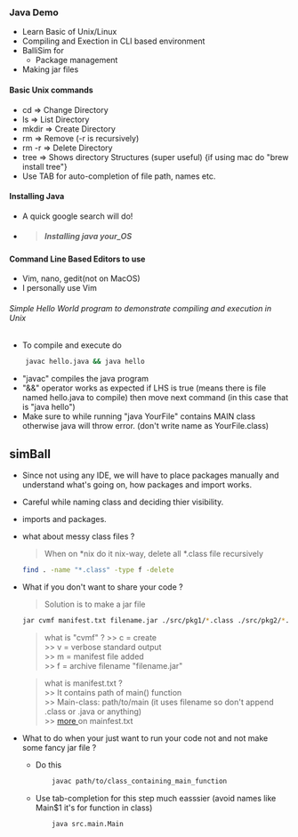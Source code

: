 ### Java Demo
- Learn Basic of Unix/Linux
- Compiling and Exection in CLI based environment
- BalliSim for
	* Package management
- Making jar files

####  Basic Unix commands
- cd => Change Directory
- ls => List Directory
- mkdir => Create Directory
- rm => Remove (-r is recursively)
- rm -r => Delete Directory
- tree => Shows directory Structures (super useful) {if using mac do "brew install tree"}
- Use TAB for auto-completion of file path, names etc.

#### Installing Java

- A quick google search will do! 
- > ##### Installing java your_OS

#### Command Line Based Editors to use

- Vim, nano, gedit(not on MacOS)
- I personally use Vim

###### Simple Hello World program to demonstrate compiling and execution in Unix

- To compile and execute do

```bash
	javac hello.java && java hello
```
- "javac" compiles the java program
- "&&" operator works as expected if LHS is true (means there is file named hello.java to compile) then move next command (in this case that is "java hello")
- Make sure to while running "java YourFile" contains MAIN class otherwise java will throw error. (don't write name as YourFile.class)

## simBall

* Since not using any IDE, we will have to place packages manually and understand what's going on, how packages and import works.
* Careful while naming class and deciding thier visibility.
* imports and packages.


* what about messy class files ?
	> When on *nix do it nix-way, delete all *.class file recursively 
	 ```bash
	 find . -name "*.class" -type f -delete
	 ```

* What if you don't want to share your code ?
	> Solution is to make a jar file
	```bash
	jar cvmf manifest.txt filename.jar ./src/pkg1/*.class ./src/pkg2/*.class
	```
	> what is "cvmf" ?
		>> c = create  
		>> v = verbose standard output  
		>> m = manifest file added  
		>> f = archive filename "filename.jar"  

	> what is manifest.txt ?  
		>> It contains path of main() function  
		>> Main-class: path/to/main  (it uses filename so don't append .class or .java or anything)</br>
		>> [ more ]( https://docs.oracle.com/javase/tutorial/deployment/jar/manifestindex.html ) on mainfest.txt


* What to do when your just want to run your code not and not make some fancy jar file ?
	- Do this
		```bash
			javac path/to/class_containing_main_function
		```
	- Use tab-completion for this step much easssier (avoid names like Main$1 it's for function in class)
		```bash
			java src.main.Main  
		```
